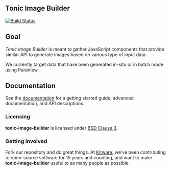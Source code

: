 ## Tonic Image Builder

[![Build Status](https://travis-ci.org/Kitware/tonic-image-builder.svg)](https://travis-ci.org/Kitware/tonic-image-builder)

## Goal

_Tonic Image Builder_ is meant to gather JavaScript components that provide
similar API to generate images based on various type of input data.

We currently target data that have been generated in-situ or in batch mode
using ParaView.

## Documentation

See the [documentation](https://kitware.github.io/tonic-image-builder) for a
getting started guide, advanced documentation, and API descriptions.

### Licensing

**tonic-image-builder** is licensed under [BSD Clause 3](LICENSE).

### Getting Involved

Fork our repository and do great things. At [Kitware](http://www.kitware.com),
we've been contributing to open-source software for 15 years and counting, and
want to make **tonic-image-builder** useful to as many people as possible.
